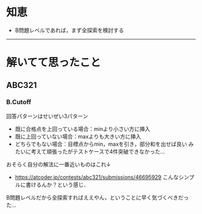 # 知恵
- B問題レベルであれば，まず全探索を検討する

---
# 解いてて思ったこと

## ABC321
### B.Cutoff

回答パターンはせいぜい3パターン
- 既に合格点を上回っている場合：minより小さい方に挿入
- 既に上回っていない場合：maxよりも大きい方に挿入
- どちらでもない場合：目標点からmin，maxを引き，部分和を出せば良い
みたいに考えて頑張ったがテストケースで4件突破できなかった...

おそらく自分の解法に一番近いものはこれ↓
- https://atcoder.jp/contests/abc321/submissions/46695929
こんなシンプルに書けるんか？という感じ．

B問題レベルだから全探索すればええやん，ということに早く気づくべきだった...
